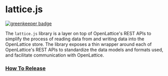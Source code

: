 # lattice.js

[![greenkeeper badge](https://badges.greenkeeper.io/openlattice/lattice-js.svg)](https://greenkeeper.io/)

The `lattice.js` library is a layer on top of OpenLattice's REST APIs to simplify the process of reading data from and
writing data into the OpenLattice store. The library exposes a thin wrapper around each of OpenLattice's REST APIs to
standardize the data models and formats used, and facilitate communication with OpenLattice.

### [How To Release](docs/HowToRelease.md)
